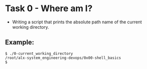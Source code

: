 # Task 0 -  Where am I?

- Writing a script that prints the absolute path name of the current working directory.

## Example:
~~~
$ ./0-current_working_directory
/root/alx-system_engineering-devops/0x00-shell_basics
$
~~~
